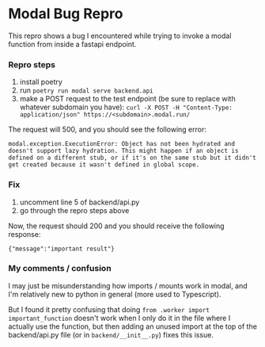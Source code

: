 # Modal Bug Repro

This repro shows a bug I encountered while trying to invoke a modal function from inside a fastapi endpoint.

### Repro steps

1. install poetry
2. run `poetry run modal serve backend.api`
3. make a POST request to the test endpoint (be sure to replace <subdomain> with whatever subdomain you have): `curl -X POST -H "Content-Type: application/json" https://<subdomain>.modal.run/`

The request will 500, and you should see the following error:

```
modal.exception.ExecutionError: Object has not been hydrated and doesn't support lazy hydration. This might happen if an object is defined on a different stub, or if it's on the same stub but it didn't get created because it wasn't defined in global scope.
```

### Fix

1. uncomment line 5 of backend/api.py
2. go through the repro steps above

Now, the request should 200 and you should receive the following response:

```
{"message":"important result"}
```

### My comments / confusion

I may just be misunderstanding how imports / mounts work in modal, and I'm relatively new to python in general (more used to Typescript).

But I found it pretty confusing that doing `from .worker import important_function` doesn't work when I only do it in the file where
I actually use the function, but then adding an unused import at the top of the backend/api.py file (or in `backend/__init__.py`) fixes
this issue.
